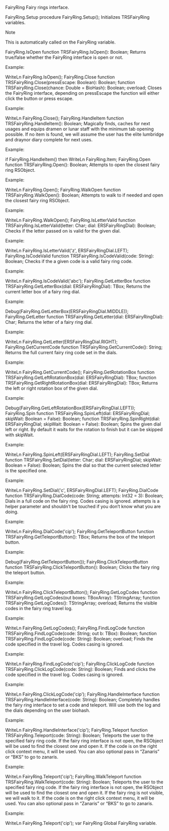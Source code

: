 FairyRing
Fairy rings interface.

FairyRing.Setup
procedure FairyRing.Setup();
Initializes TRSFairyRing variables.

Note

This is automatically called on the FairyRing variable.

FairyRing.IsOpen
function TRSFairyRing.IsOpen(): Boolean;
Returns true/false whether the FairyRing interface is open or not.

Example:

 WriteLn FairyRing.IsOpen();
FairyRing.Close
function TRSFairyRing.Close(pressEscape: Boolean): Boolean;
function TRSFairyRing.Close(chance: Double = BioHash): Boolean; overload;
Closes the FairyRing interface, depending on pressEscape the function will either click the button or press escape.

Example:

 WriteLn FairyRing.Close();
FairyRing.HandleItem
function TRSFairyRing.HandleItem(): Boolean;
Magically finds, caches for next usages and equips dramen or lunar staff with the minimum tab opening possible. If no item is found, we will assume the user has the elite lumbridge and draynor diary complete for next uses.

Example:

 if FairyRing.HandleItem() then
WriteLn FairyRing.Item;
FairyRing.Open
function TRSFairyRing.Open(): Boolean;
Attempts to open the closest fairy ring RSObject.

Example:

 WriteLn FairyRing.Open();
FairyRing.WalkOpen
function TRSFairyRing.WalkOpen(): Boolean;
Attempts to walk to if needed and open the closest fairy ring RSObject.

Example:

 WriteLn FairyRing.WalkOpen();
FairyRing.IsLetterValid
function TRSFairyRing.IsLetterValid(letter: Char; dial: ERSFairyRingDial): Boolean;
Checks if the letter passed on is valid for the given dial.

Example:

 WriteLn FairyRing.IsLetterValid('z', ERSFairyRingDial.LEFT);
FairyRing.IsCodeValid
function TRSFairyRing.IsCodeValid(code: String): Boolean;
Checks if the a given code is a valid fairy ring code.

Example:

 WriteLn FairyRing.IsCodeValid('abc');
FairyRing.GetLetterBox
function TRSFairyRing.GetLetterBox(dial: ERSFairyRingDial): TBox;
Returns the current letter box of a fairy ring dial.

Example:

 Debug(FairyRing.GetLetterBox(ERSFairyRingDial.MIDDLE));
FairyRing.GetLetter
function TRSFairyRing.GetLetter(dial: ERSFairyRingDial): Char;
Returns the letter of a fairy ring dial.

Example:

 WriteLn FairyRing.GetLetter(ERSFairyRingDial.RIGHT);
FairyRing.GetCurrentCode
function TRSFairyRing.GetCurrentCode(): String;
Returns the full current fairy ring code set in the dials.

Example:

 WriteLn FairyRing.GetCurrentCode();
FairyRing.GetRotationBox
function TRSFairyRing.GetLeftRotationBox(dial: ERSFairyRingDial): TBox;
function TRSFairyRing.GetRightRotationBox(dial: ERSFairyRingDial): TBox;
Returns the left or right rotation box of the given dial.

Example:

 Debug(FairyRing.GetLeftRotationBox(ERSFairyRingDial.LEFT));
FairyRing.Spin
function TRSFairyRing.SpinLeft(dial: ERSFairyRingDial; skipWait: Boolean = False): Boolean;
function TRSFairyRing.SpinRight(dial: ERSFairyRingDial; skipWait: Boolean = False): Boolean;
Spins the given dial left or right. By default it waits for the rotation to finish but it can be skipped with skipWait.

Example:

 WriteLn FairyRing.SpinLeft(ERSFairyRingDial.LEFT);
FairyRing.SetDial
function TRSFairyRing.SetDial(letter: Char; dial: ERSFairyRingDial; skipWait: Boolean = False): Boolean;
Spins the dial so that the current selected letter is the specified one.

Example:

 WriteLn FairyRing.SetDial('c', ERSFairyRingDial.LEFT);
FairyRing.DialCode
function TRSFairyRing.DialCode(code: String; attempts: Int32 = 3): Boolean;
Dials in a full code on the fairy ring. Codes casing is ignored. attempts is a helper parameter and shouldn’t be touched if you don’t know what you are doing.

Example:

 WriteLn FairyRing.DialCode('cip');
FairyRing.GetTeleportButton
function TRSFairyRing.GetTeleportButton(): TBox;
Returns the box of the teleport button.

Example:

 Debug(FairyRing.GetTeleportButton());
FairyRing.ClickTeleportButton
function TRSFairyRing.ClickTeleportButton(): Boolean;
Clicks the fairy ring the teleport button.

Example:

 WriteLn FairyRing.ClickTeleportButton();
FairyRing.GetLogCodes
function TRSFairyRing.GetLogCodes(out boxes: TBoxArray): TStringArray;
function TRSFairyRing.GetLogCodes(): TStringArray; overload;
Returns the visible codes in the fairy ring travel log.

Example:

 WriteLn FairyRing.GetLogCodes();
FairyRing.FindLogCode
function TRSFairyRing.FindLogCode(code: String; out b: TBox): Boolean;
function TRSFairyRing.FindLogCode(code: String): Boolean; overload;
Finds the code specified in the travel log. Codes casing is ignored.

Example:

 WriteLn FairyRing.FindLogCode('cip');
FairyRing.ClickLogCode
function TRSFairyRing.ClickLogCode(code: String): Boolean;
Finds and clicks the code specified in the travel log. Codes casing is ignored.

Example:

 WriteLn FairyRing.ClickLogCode('cip');
FairyRing.HandleInterface
function TRSFairyRing.HandleInterface(code: String): Boolean;
Completely handles the fairy ring interface to set a code and teleport. Will use both the log and the dials depending on the user biohash.

Example:

 WriteLn FairyRing.HandleInterface('cip');
FairyRing.Teleport
function TRSFairyRing.Teleport(code: String): Boolean;
Teleports the user to the specified fairy ring code. If the fairy ring interface is not open, the RSObject will be used to find the closest one and open it. If the code is on the right click context menu, it will be used. You can also optional pass in “Zanaris” or “BKS” to go to zanaris.

Example:

 WriteLn FairyRing.Teleport('cip');
FairyRing.WalkTeleport
function TRSFairyRing.WalkTeleport(code: String): Boolean;
Teleports the user to the specified fairy ring code. If the fairy ring interface is not open, the RSObject will be used to find the closest one and open it. If the fairy ring is not visible, we will walk to it. If the code is on the right click context menu, it will be used. You can also optional pass in “Zanaris” or “BKS” to go to zanaris.

Example:

 WriteLn FairyRing.Teleport('cip');
var FairyRing
Global FairyRing variable.